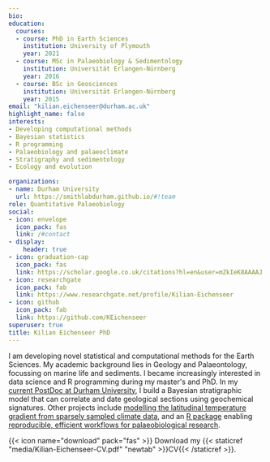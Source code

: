 ```yaml
---
bio: 
education:
  courses:
  - course: PhD in Earth Sciences
    institution: University of Plymouth
    year: 2021
  - course: MSc in Palaeobiology & Sedimentology
    institution: Universität Erlangen-Nürnberg
    year: 2016
  - course: BSc in Geosciences
    institution: Universität Erlangen-Nürnberg
    year: 2015
email: "kilian.eichenseer@durham.ac.uk"
highlight_name: false
interests:
- Developing computational methods
- Bayesian statistics
- R programming
- Palaeobiology and palaeoclimate
- Stratigraphy and sedimentology
- Ecology and evolution

organizations:
- name: Durham University
  url: https://smithlabdurham.github.io/#!team
role: Quantitative Palaeobiology
social:
- icon: envelope
  icon_pack: fas
  link: /#contact
- display:
    header: true
- icon: graduation-cap
  icon_pack: fas
  link: https://scholar.google.co.uk/citations?hl=en&user=mZkIeK8AAAAJ
- icon: researchgate
  icon_pack: fab
  link: https://www.researchgate.net/profile/Kilian-Eichenseer
- icon: github
  icon_pack: fab
  link: https://github.com/KEichenseer
superuser: true
title: Kilian Eichenseer PhD
---
```


I am developing novel statistical and computational methods for the Earth Sciences. My academic background lies in Geology and Palaeontology, focussing on marine life and sediments. I became increasingly interested in data science and R programming during my master's and PhD. In my [current PostDoc at Durham University](https://smithlabdurham.github.io/#!research), I build a Bayesian stratigraphic model that can correlate and date geological sections using geochemical signatures. Other projects include [modelling the latitudinal temperature gradient from sparsely sampled climate data](https://github.com/KEichenseer/PalaeoClimateGradient), and an [R package](https://cran.r-project.org/web/packages/palaeoverse/index.html) enabling [reproducible, efficient workflows for palaeobiological research](https://besjournals.onlinelibrary.wiley.com/doi/full/10.1111/2041-210X.14099).

{{< icon name="download" pack="fas" >}} Download my {{< staticref "media/Kilian-Eichenseer-CV.pdf" "newtab" >}}CV{{< /staticref >}}.
